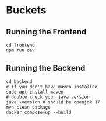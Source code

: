# Buckets

## Running the Frontend
```
cd frontend
npm run dev
```

## Running the Backend
```
cd backend
# if you don't have maven installed 
sudo apt-install maven
# double check your java version
java -version # should be openjdk 17
mvn clean package
docker compose-up --build
```

